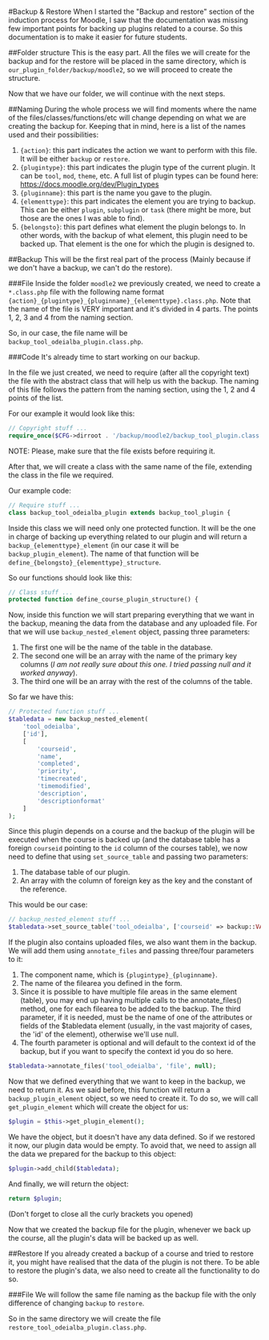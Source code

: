 #Backup & Restore
When I started the "Backup and restore" section of the induction process for Moodle, I saw that the documentation was missing few important points for backing up plugins related to a course. So this documentation is to make it easier for future students.

##Folder structure
This is the easy part. All the files we will create for the backup and for the restore will be placed in the same directory, which is `our_plugin_folder/backup/moodle2`, so we will proceed to create the structure.

Now that we have our folder, we will continue with the next steps.

##Naming
During the whole process we will find moments where the name of the files/classes/functions/etc will change depending on what we are creating the backup for. Keeping that in mind, here is a list of the names used and their possibilities:
1. `{action}`: this part indicates the action we want to perform with this file. It will be either `backup` or `restore`.
2. `{plugintype}`: this part indicates the plugin type of the current plugin. It can be `tool`, `mod`, `theme`, etc. A full list of plugin types can be found here: https://docs.moodle.org/dev/Plugin_types
3. `{pluginname}`: this part is the name you gave to the plugin.
4. `{elementtype}`: this part indicates the element you are trying to backup. This can be either `plugin`, `subplugin` or `task` (there might be more, but those are the ones I was able to find).
5. `{belongsto}`: this part defines what element the plugin belongs to. In other words, with the backup of what element, this plugin need to be backed up. That element is the one for which the plugin is designed to.

##Backup
This will be the first real part of the process (Mainly because if we don't have a backup, we can't do the restore).

###File
Inside the folder `moodle2` we previously created, we need to create a `*.class.php` file with the following name format `{action}_{plugintype}_{pluginname}_{elementtype}.class.php`. Note that the name of the file is VERY important and it's divided in 4 parts. The points 1, 2, 3 and 4 from the naming section.

So, in our case, the file name will be `backup_tool_odeialba_plugin.class.php`.

###Code
It's already time to start working on our backup.

In the file we just created, we need to require (after all the copyright text) the file with the abstract class that will help us with the backup. The naming of this file follows the pattern from the naming section, using the 1, 2 and 4 points of the list.

For our example it would look like this:
```php
// Copyright stuff ...
require_once($CFG->dirroot . '/backup/moodle2/backup_tool_plugin.class.php');
```
NOTE: Please, make sure that the file exists before requiring it.

After that, we will create a class with the same name of the file, extending the class in the file we required.

Our example code:
```php
// Require stuff ...
class backup_tool_odeialba_plugin extends backup_tool_plugin {
```

Inside this class we will need only one protected function. It will be the one in charge of backing up everything related to our plugin and will return a `backup_{elementtype}_element` (in our case it will be `backup_plugin_element`). The name of that function will be `define_{belongsto}_{elementtype}_structure`.

So our functions should look like this:
```php
// Class stuff ...
protected function define_course_plugin_structure() {
```

Now, inside this function we will start preparing everything that we want in the backup, meaning the data from the database and any uploaded file. For that we will use `backup_nested_element` object, passing three parameters:
1. The first one will be the name of the table in the database.
2. The second one will be an array with the name of the primary key columns (*I am not really sure about this one. I tried passing null and it worked anyway*).
3. The third one will be an array with the rest of the columns of the table.

So far we have this:
```php
// Protected function stuff ...
$tabledata = new backup_nested_element(
    'tool_odeialba',
    ['id'],
    [
        'courseid',
        'name',
        'completed',
        'priority',
        'timecreated',
        'timemodified',
        'description',
        'descriptionformat'
    ]
);
```

Since this plugin depends on a course and the backup of the plugin will be executed when the course is backed up (and the database table has a foreign `courseid` pointing to the `id` column of the courses table), we now need to define that using `set_source_table` and passing two parameters:
1. The database table of our plugin.
2. An array with the column of foreign key as the key and the constant of the reference.

This would be our case:
```php
// backup_nested_element stuff ...
$tabledata->set_source_table('tool_odeialba', ['courseid' => backup::VAR_COURSEID]);
```

If the plugin also contains uploaded files, we also want them in the backup. We will add them using `annotate_files` and passing three/four parameters to it:
1. The component name, which is `{plugintype}_{pluginname}`.
2. The name of the filearea you defined in the form.
3. Since it is possible to have multiple file areas in the same element (table), you may end up having multiple calls to the annotate_files() method, one for each filearea to be added to the backup. The third parameter, if it is needed, must be the name of one of the attributes or fields of the $tabledata element (usually, in the vast majority of cases, the 'id' of the element), otherwise we'll use null.
4. The fourth parameter is optional and will default to the context id of the backup, but if you want to specify the context id you do so here.
```php
$tabledata->annotate_files('tool_odeialba', 'file', null);
```

Now that we defined everything that we want to keep in the backup, we need to return it. As we said before, this function will return a `backup_plugin_element` object, so we need to create it. To do so, we will call `get_plugin_element` which will create the object for us:
```php
$plugin = $this->get_plugin_element();
```

We have the object, but it doesn't have any data defined. So if we restored it now, our plugin data would be empty. To avoid that, we need to assign all the data we prepared for the backup to this object:
```php
$plugin->add_child($tabledata);
```

And finally, we will return the object:
```php
return $plugin;
```

(Don't forget to close all the curly brackets you opened)

Now that we created the backup file for the plugin, whenever we back up the course, all the plugin's data will be backed up as well.

##Restore
If you already created a backup of a course and tried to restore it, you might have realised that the data of the plugin is not there. To be able to restore the plugin's data, we also need to create all the functionality to do so.

###File
We will follow the same file naming as the backup file with the only difference of changing `backup` to `restore`.

So in the same directory we will create the file `restore_tool_odeialba_plugin.class.php`.




